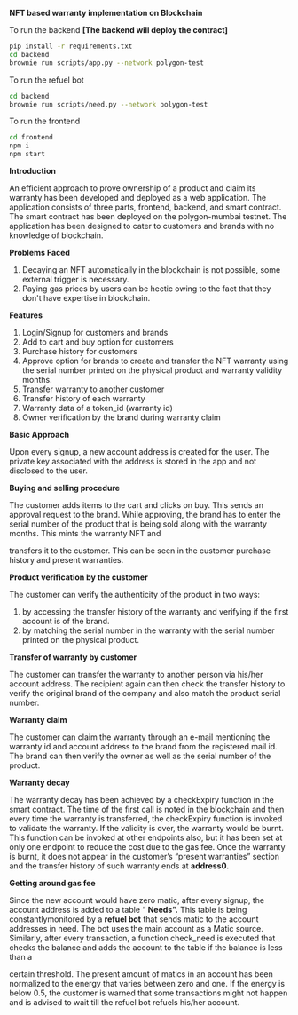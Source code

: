 **NFT based warranty implementation on Blockchain**

To run the backend **[The backend will deploy the contract]**
```sh
pip install -r requirements.txt
cd backend
brownie run scripts/app.py --network polygon-test
```
To run the refuel bot
```sh
cd backend
brownie run scripts/need.py --network polygon-test
```
To run the frontend
```sh
cd frontend
npm i
npm start
```


**Introduction**

An efficient approach to prove ownership of a product and claim its warranty has been
developed and deployed as a web application. The application consists of three parts,
frontend, backend, and smart contract. The smart contract has been deployed on the
polygon-mumbai testnet. The application has been designed to cater to customers and
brands with no knowledge of blockchain.

**Problems Faced**

1. Decaying an NFT automatically in the blockchain is not possible, some external
    trigger is necessary.
2. Paying gas prices by users can be hectic owing to the fact that they don't have
    expertise in blockchain.

**Features**

1. Login/Signup for customers and brands
2. Add to cart and buy option for customers
3. Purchase history for customers
4. Approve option for brands to create and transfer the NFT warranty using the
    serial number printed on the physical product and warranty validity months.
5. Transfer warranty to another customer
6. Transfer history of each warranty
7. Warranty data of a token_id (warranty id)
8. Owner verification by the brand during warranty claim

**Basic Approach**

Upon every signup, a new account address is created for the user. The private key
associated with the address is stored in the app and not disclosed to the user.

**Buying and selling procedure**

The customer adds items to the cart and clicks on buy. This sends an approval request
to the brand. While approving, the brand has to enter the serial number of the product
that is being sold along with the warranty months. This mints the warranty NFT and


transfers it to the customer. This can be seen in the customer purchase history and
present warranties.

**Product verification by the customer**

The customer can verify the authenticity of the product in two ways:

1. by accessing the transfer history of the warranty and verifying if the first account
    is of the brand.
2. by matching the serial number in the warranty with the serial number printed on
    the physical product.

**Transfer of warranty by customer**

The customer can transfer the warranty to another person via his/her account address.
The recipient again can then check the transfer history to verify the original brand of the
company and also match the product serial number.

**Warranty claim**

The customer can claim the warranty through an e-mail mentioning the warranty id and
account address to the brand from the registered mail id. The brand can then verify the
owner as well as the serial number of the product.

**Warranty decay**

The warranty decay has been achieved by a checkExpiry function in the smart contract.
The time of the first call is noted in the blockchain and then every time the warranty is
transferred, the checkExpiry function is invoked to validate the warranty. If the validity is
over, the warranty would be burnt. This function can be invoked at other endpoints also,
but it has been set at only one endpoint to reduce the cost due to the gas fee. Once the
warranty is burnt, it does not appear in the customer’s “present warranties” section and
the transfer history of such warranty ends at **address0.**

**Getting around gas fee**

Since the new account would have zero matic, after every signup, the account address
is added to a table “ **Needs”.** This table is being constantlymonitored by a **refuel bot**
that sends matic to the account addresses in need. The bot uses the main account as a
Matic source. Similarly, after every transaction, a function check_need is executed that
checks the balance and adds the account to the table if the balance is less than a


certain threshold. The present amount of matics in an account has been normalized to
the energy that varies between zero and one. If the energy is below 0.5, the customer is
warned that some transactions might not happen and is advised to wait till the refuel bot
refuels his/her account.


